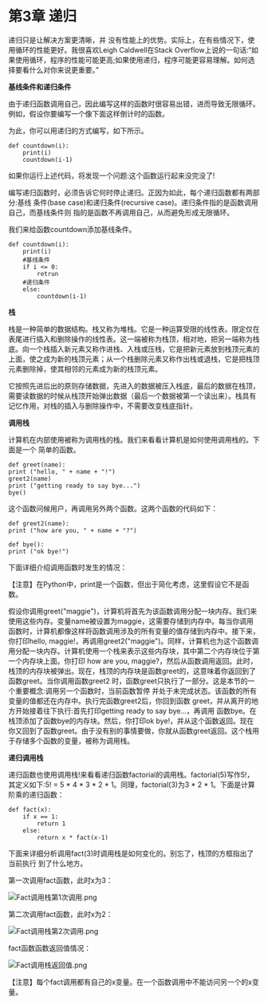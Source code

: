 # 第3章 递归

递归只是让解决方案更清晰，并 没有性能上的优势。实际上，在有些情况下，使用循环的性能更好。我很喜欢Leigh Caldwell在Stack Overflow上说的一句话:“如果使用循环，程序的性能可能更高;如果使用递归，程序可能更容易理解。如何选择要看什么对你来说更重要。”

**基线条件和递归条件**

由于递归函数调用自己，因此编写这样的函数时很容易出错，进而导致无限循环。例如，假设你要编写一个像下面这样倒计时的函数。

为此，你可以用递归的方式编写，如下所示。

```
def countdown(i):
    print(i)
    countdown(i-1)
```

如果你运行上述代码，将发现一个问题:这个函数运行起来没完没了!

编写递归函数时，必须告诉它何时停止递归。正因为如此，每个递归函数都有两部分:基线 条件(base case)和递归条件(recursive case)。递归条件指的是函数调用自己，而基线条件则 指的是函数不再调用自己，从而避免形成无限循环。

我们来给函数countdown添加基线条件。

```
def countdown(i):
    print(i)
    #基线条件
    if i <= 0:
        retrun
    #递归条件
    else:
        countdown(i-1)
```

**栈**

栈是一种简单的数据结构。栈又称为堆栈。它是一种运算受限的线性表。限定仅在表尾进行插入和删除操作的线性表。这一端被称为栈顶，相对地，把另一端称为栈底。向一个栈插入新元素又称作进栈、入栈或压栈，它是把新元素放到栈顶元素的上面，使之成为新的栈顶元素；从一个栈删除元素又称作出栈或退栈，它是把栈顶元素删除掉，使其相邻的元素成为新的栈顶元素。

它按照先进后出的原则存储数据，先进入的数据被压入栈底，最后的数据在栈顶，需要读数据的时候从栈顶开始弹出数据（最后一个数据被第一个读出来）。栈具有记忆作用，对栈的插入与删除操作中，不需要改变栈底指针。

**调用栈**

计算机在内部使用被称为调用栈的栈。我们来看看计算机是如何使用调用栈的。下面是一个 简单的函数。

```
def greet(name):
print ("hello, " + name + "!")
greet2(name)
print ("getting ready to say bye...") 
bye()
```

这个函数问候用户，再调用另外两个函数。这两个函数的代码如下：

```
def greet2(name):
print ("how are you, " + name + "?")

def bye():
print ("ok bye!")
```

下面详细介绍调用函数时发生的情况：

【注意】在Python中，print是一个函数，但出于简化考虑，这里假设它不是函数。

假设你调用greet("maggie")，计算机将首先为该函数调用分配一块内存。我们来使用这些内存。变量name被设置为maggie，这需要存储到内存中。每当你调用函数时，计算机都像这样将函数调用涉及的所有变量的值存储到内存中。接下来， 你打印hello, maggie!，再调用greet2("maggie")。同样，计算机也为这个函数调用分配一块内存。计算机使用一个栈来表示这些内存块，其中第二个内存块位于第一个内存块上面。你打印 how are you, maggie?，然后从函数调用返回。此时，栈顶的内存块被弹出。现在，栈顶的内存块是函数greet的，这意味着你返回到了函数greet。当你调用函数greet2 时，函数greet只执行了一部分。这是本节的一个重要概念:调用另一个函数时，当前函数暂停 并处于未完成状态。该函数的所有变量的值都还在内存中。执行完函数greet2后，你回到函数 greet，并从离开的地方开始接着往下执行:首先打印getting ready to say bye...，再调用 函数bye。在栈顶添加了函数bye的内存块。然后，你打印ok bye!，并从这个函数返回。现在你又回到了函数greet。由于没有别的事情要做，你就从函数greet返回。这个栈用于存储多个函数的变量，被称为调用栈。

**递归调用栈**

递归函数也使用调用栈!来看看递归函数factorial的调用栈。factorial(5)写作5!，其定义如下:5! = 5 * 4 * 3 * 2 * 1。同理，factorial(3)为3 * 2 * 1。下面是计算阶乘的递归函数：

```
def fact(x): 
    if x == 1: 
        return 1
    else:
        return x * fact(x-1)
```

下面来详细分析调用fact(3)时调用栈是如何变化的。别忘了，栈顶的方框指出了当前执行 到了什么地方。

第一次调用fact函数，此时x为3：

![Fact调用栈第1次调用.png](https://upload-images.jianshu.io/upload_images/4164292-bbef99255aa463c3.png?imageMogr2/auto-orient/strip%7CimageView2/2/w/1240)

第二次调用fact函数，此时x为2：

![Fact调用栈第2次调用.png](https://upload-images.jianshu.io/upload_images/4164292-e2dc395c3aa1d1ce.png?imageMogr2/auto-orient/strip%7CimageView2/2/w/1240)

fact函数函数返回值情况：

![Fact调用栈返回值.png](https://upload-images.jianshu.io/upload_images/4164292-f0cf42cd019e04d7.png?imageMogr2/auto-orient/strip%7CimageView2/2/w/1240)

【注意】每个fact调用都有自己的x变量。在一个函数调用中不能访问另一个的x变量。











